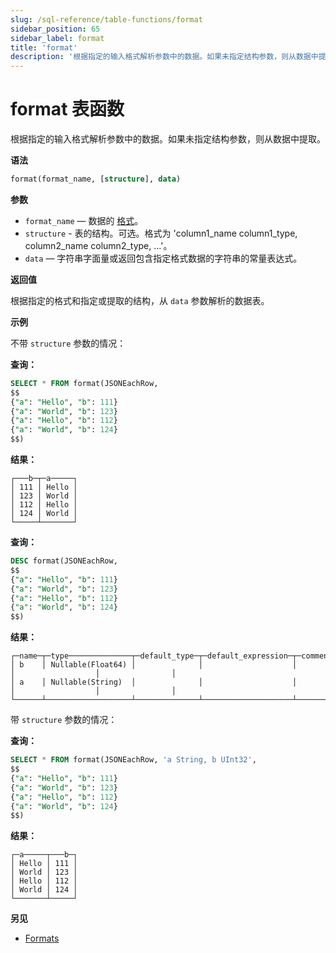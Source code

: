 ```yaml
---
slug: /sql-reference/table-functions/format
sidebar_position: 65
sidebar_label: format
title: 'format'
description: '根据指定的输入格式解析参数中的数据。如果未指定结构参数，则从数据中提取。'
---
```



# format 表函数

根据指定的输入格式解析参数中的数据。如果未指定结构参数，则从数据中提取。

**语法**

``` sql
format(format_name, [structure], data)
```

**参数**

- `format_name` — 数据的 [格式](/sql-reference/formats)。
- `structure` - 表的结构。可选。格式为 'column1_name column1_type, column2_name column2_type, ...'。
- `data` — 字符串字面量或返回包含指定格式数据的字符串的常量表达式。

**返回值**

根据指定的格式和指定或提取的结构，从 `data` 参数解析的数据表。

**示例**

不带 `structure` 参数的情况：

**查询：**
``` sql
SELECT * FROM format(JSONEachRow,
$$
{"a": "Hello", "b": 111}
{"a": "World", "b": 123}
{"a": "Hello", "b": 112}
{"a": "World", "b": 124}
$$)
```

**结果：**

```response
┌───b─┬─a─────┐
│ 111 │ Hello │
│ 123 │ World │
│ 112 │ Hello │
│ 124 │ World │
└─────┴───────┘
```

**查询：**
```sql
DESC format(JSONEachRow,
$$
{"a": "Hello", "b": 111}
{"a": "World", "b": 123}
{"a": "Hello", "b": 112}
{"a": "World", "b": 124}
$$)
```

**结果：**

```response
┌─name─┬─type──────────────┬─default_type─┬─default_expression─┬─comment─┬─codec_expression─┬─ttl_expression─┐
│ b    │ Nullable(Float64) │              │                    │         │                  │                │
│ a    │ Nullable(String)  │              │                    │         │                  │                │
└──────┴───────────────────┴──────────────┴────────────────────┴─────────┴──────────────────┴────────────────┘
```

带 `structure` 参数的情况：

**查询：**
```sql
SELECT * FROM format(JSONEachRow, 'a String, b UInt32',
$$
{"a": "Hello", "b": 111}
{"a": "World", "b": 123}
{"a": "Hello", "b": 112}
{"a": "World", "b": 124}
$$)
```

**结果：**
```response
┌─a─────┬───b─┐
│ Hello │ 111 │
│ World │ 123 │
│ Hello │ 112 │
│ World │ 124 │
└───────┴─────┘
```

**另见**

- [Formats](../../interfaces/formats.md)
